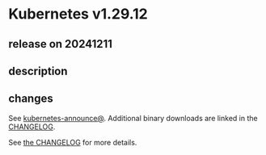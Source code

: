 # Kubernetes v1.29.12

## release on 20241211

## description

## changes

See <a href="https://groups.google.com/forum/#!forum/kubernetes-announce" rel="nofollow">kubernetes-announce@</a>. Additional binary downloads are linked in the <a href="https://github.com/kubernetes/kubernetes/blob/master/CHANGELOG/CHANGELOG-1.29.md">CHANGELOG</a>.

See <a href="https://github.com/kubernetes/kubernetes/blob/master/CHANGELOG/CHANGELOG-1.29.md">the CHANGELOG</a> for more details.

